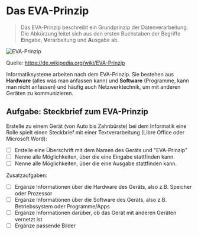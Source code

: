 # Das EVA-Prinzip

> Das EVA-Prinzip beschreibt ein Grundprinzip der Datenverarbeitung. Die Abkürzung leitet sich aus den ersten Buchstaben der Begriffe **E**ingabe, **V**erarbeitung und **A**usgabe ab.

![EVA-Prinzip](https://upload.wikimedia.org/wikipedia/commons/thumb/f/f2/EVA-Prinzip.svg/1920px-EVA-Prinzip.svg.png)

Quelle: https://de.wikipedia.org/wiki/EVA-Prinzip

Informatiksysteme arbeiten nach dem EVA-Prinzip. Sie bestehen aus **Hardware** (alles was man anfassen kann) und **Software** (Programme, kann man nicht anfassen) und häufig auch Netzwerktechnik, um mit anderen Geräten zu kommunizieren.

## Aufgabe: Steckbrief zum EVA-Prinzip

Erstelle zu einem Gerät (von Auto bis Zahnbürste) bei dem Informatik eine Rolle spielt einen Steckbrief mit einer Textverarbeitung (Libre Office oder Microsoft Word):

- [ ] Erstelle eine Überschrift mit dem Namen des Geräts und "EVA-Prinzip"
- [ ] Nenne alle Möglichkeiten, über die eine Eingabe stattfinden kann.
- [ ] Nenne alle Möglichkeiten, über die eine Ausgabe stattfinden kann.

Zusatzaufgaben:
- [ ] Ergänze Informationen über die Hardware des Geräts, also z.B. Speicher oder Prozessor
- [ ] Ergänze Informationen über die Software des Geräts, also z.B. Betriebssystem oder Programme/Apps
- [ ] Ergänze Informationen darüber, ob das Gerät mit anderen Geräten vernetzt ist
- [ ] Ergänze passende Bilder
